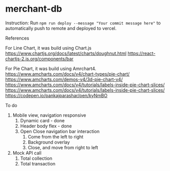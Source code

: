 # merchant-db

Instruction:
Run `npm run deploy --message "Your commit message here"` to automatically push to remote and deployed to vercel. 


References

For Line Chart, it was build using Chart.js
https://www.chartjs.org/docs/latest/charts/doughnut.html
https://react-chartjs-2.js.org/components/bar

For Pie Chart, it was build using Amrchart4.  
https://www.amcharts.com/docs/v4/chart-types/pie-chart/
https://www.amcharts.com/demos-v4/3d-pie-chart-v4/
https://www.amcharts.com/docs/v4/tutorials/labels-inside-pie-chart-slices/
https://www.amcharts.com/docs/v4/tutorials/labels-inside-pie-chart-slices/
https://codepen.io/pankajparashar/pen/kyNmBO 


To do
1. Mobile view, navigation responsive
   1. Dynamic card - done
   2. Header body flex - done
   3. Open Close navigation bar interaction
      1. Come from the left to right
      2. Background overlay
      3. Close, and move from right to left
2. Mock API call
   1. Total collection
   2. Total transaction